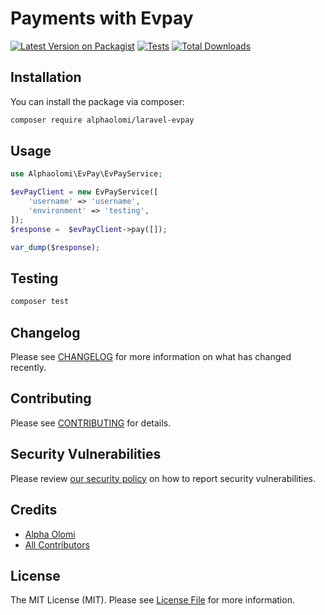 # Payments with Evpay

[![Latest Version on Packagist](https://img.shields.io/packagist/v/alphaolomi/laravel-evpay.svg?style=flat-square)](https://packagist.org/packages/alphaolomi/laravel-evpay)
[![Tests](https://img.shields.io/github/actions/workflow/status/alphaolomi/laravel-evpay/run-tests.yml?branch=main&label=tests&style=flat-square)](https://github.com/alphaolomi/laravel-evpay/actions/workflows/run-tests.yml)
[![Total Downloads](https://img.shields.io/packagist/dt/alphaolomi/laravel-evpay.svg?style=flat-square)](https://packagist.org/packages/alphaolomi/laravel-evpay)

## Installation

You can install the package via composer:

```bash
composer require alphaolomi/laravel-evpay
```

## Usage

```php
use Alphaolomi\EvPay\EvPayService;

$evPayClient = new EvPayService([
    'username' => 'username',
    'environment' => 'testing',
]);
$response =  $evPayClient->pay([]);

var_dump($response);
```

## Testing

```bash
composer test
```

## Changelog

Please see [CHANGELOG](CHANGELOG.md) for more information on what has changed recently.

## Contributing

Please see [CONTRIBUTING](https://github.com/spatie/.github/blob/main/CONTRIBUTING.md) for details.

## Security Vulnerabilities

Please review [our security policy](../../security/policy) on how to report security vulnerabilities.

## Credits

- [Alpha Olomi](https://github.com/alphaolomi)
- [All Contributors](../../contributors)

## License

The MIT License (MIT). Please see [License File](LICENSE.md) for more information.

